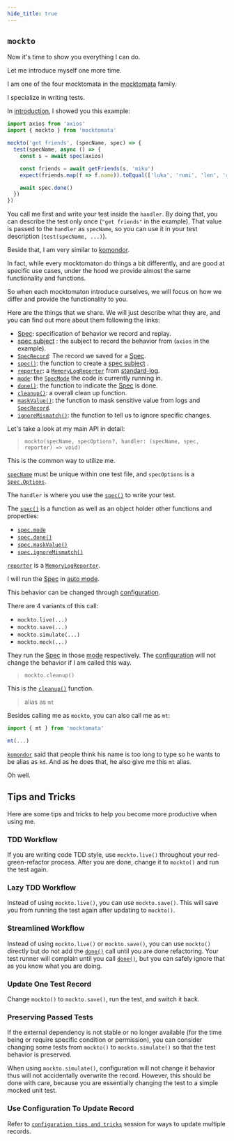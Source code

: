 ```yaml
---
hide_title: true
---
```


## `mockto`

Now it's time to show you everything I can do.

Let me introduce myself one more time.

I am one of the four mocktomata in the [mocktomata] family.

I specialize in writing tests.

In [introduction],
I showed you this example:

```ts
import axios from 'axios'
import { mockto } from 'mocktomata'

mockto('get friends', (specName, spec) => {
  test(specName, async () => {
    const s = await spec(axios)

    const friends = await getFriends(s, 'miku')
    expect(friends.map(f => f.name)).toEqual(['luka', 'rumi', 'len', 'ren'])

    await spec.done()
  })
})
```

You call me first and write your test inside the `handler`.
By doing that, you can describe the test only once (`"get friends"` in the example).
That value is passed to the `handler` as `specName`,
so you can use it in your test description (`test(specName, ...)`).

Beside that, I am very similar to [komondor].

In fact, while every mocktomaton do things a bit differently,
and are good at specific use cases,
under the hood we provide almost the same functionality and functions.

So when each mocktomaton introduce ourselves,
we will focus on how we differ and provide the functionality to you.

Here are the things that we share.
We will just describe what they are,
and you can find out more about them following the links:

- [Spec][Spec]: specification of behavior we record and replay.
- [spec subject][spec-subject] : the subject to record the behavior from (`axios` in the example).
- [`SpecRecord`][specrecord]: The record we saved for a [Spec][Spec].
- [`spec()`][spec]: the function to create a [spec subject][spec-subject] .
- [`reporter`][reporter]: a [`MemoryLogReporter`][memoryLogReporter] from [standard-log].
- [`mode`][specmode]: the [`SpecMode`][specmode] the code is currently running in.
- [`done()`][done]: the function to indicate the [Spec][Spec] is done.
- [`cleanup()`][cleanup]: a overall clean up function.
- [`maskValue()`][maskvalue]: the function to mask sensitive value from logs and [`SpecRecord`][specrecord].
- [`ignoreMismatch()`][ignoremismatch]: the function to tell us to ignore specific changes.

Let's take a look at my main API in detail:

> `mockto(specName, specOptions?, handler: (specName, spec, reporter) => void)`

This is the common way to utilize me.

[`specName`][specname] must be unique within one test file,
and `specOptions` is a [`Spec.Options`][spec-options].

The `handler` is where you use the [`spec()`][spec] to write your test.

The [`spec()`][spec] is a function as well as an object holder other functions and properties:

- [`spec.mode`][specmode]
- [`spec.done()`][done]
- [`spec.maskValue()`][maskvalue]
- [`spec.ignoreMismatch()`][ignoremismatch]

[`reporter`](./spec.md#reporter) is a [`MemoryLogReporter`][memoryLogReporter].

I will run the [Spec] in [auto mode][specmode].

This behavior can be changed through [configuration].

There are 4 variants of this call:

- `mockto.live(...)`
- `mockto.save(...)`
- `mockto.simulate(...)`
- `mockto.mock(...)`

They run the [Spec] in those [mode][specmode] respectively.
The [configuration] will not change the behavior if I am called this way.

> `mockto.cleanup()`

This is the [`cleanup()`][cleanup] function.

> alias as `mt`

Besides calling me as `mockto`, you can also call me as `mt`:

```ts
import { mt } from 'mocktomata'

mt(...)
```

[`komondor`][komondor] said that people think his name is too long to type so he wants to be alias as `kd`.
And as he does that, he also give me this `mt` alias.

Oh well.

## Tips and Tricks

Here are some tips and tricks to help you become more productive when using me.

### TDD Workflow

If you are writing code TDD style,
use `mockto.live()` throughout your red-green-refactor process.
After you are done, change it to `mockto()` and run the test again.

### Lazy TDD Workflow

Instead of using `mockto.live()`, you can use `mockto.save()`.
This will save you from running the test again after updating to `mockto()`.

### Streamlined Workflow

Instead of using `mockto.live()` or `mockto.save()`,
you can use `mockto()` directly but do not add the [`done()`][done] call until you are done refactoring.
Your test runner will complain until you call [`done()`][done],
but you can safely ignore that as you know what you are doing.

### Update One Test Record

Change `mockto()` to `mockto.save()`, run the test, and switch it back.

### Preserving Passed Tests

If the external dependency is not stable or no longer available (for the time being or require specific condition or permission),
you can consider changing some tests from `mockto()` to `mockto.simulate()` so that the test behavior is preserved.

When using `mockto.simulate()`, configuration will not change it behavior thus will not accidentally overwrite the record.
However, this should be done with care, because you are essentially changing the test to a simple mocked unit test.

### Use Configuration To Update Record

Refer to [`configuration tips and tricks`](./configuration.md#tips-and-tricks) session for ways to update multiple records.

[cleanup]: ./spec.md#cleanup
[configuration]: ./configuration.md
[done]: ./spec.md#done
[ignoremismatch]: ./spec.md#ignoremismatch
[introduction]: ./introduction.md
[komondor]: ./komondor.md
[maskvalue]: ./spec.md#maskvalue
[memoryLogReporter]: https://github.com/unional/standard-log/blob/main/packages/log/ts/memory.ts#L7
[mocktomata]: https://github.com/mocktomata/mocktomata/blob/master/packages/mocktomata
[reporter]: ./spec.md#reporter
[spec-subject]: ./spec.md#what-can-be-a-spec-subject
[spec]: ./spec.md#spec
[spec-options]: ./spec.md#spec-options
[Spec]: ./spec.md#what-is-spec
[specmode]: ./spec.md#specmode
[specname]: ./spec.md#uniqueness-of-specname
[specrecord]: ./spec.md#specrecord
[standard-log]: https://github.com/unional/standard-log
[zucchini]: ./zucchini.md
